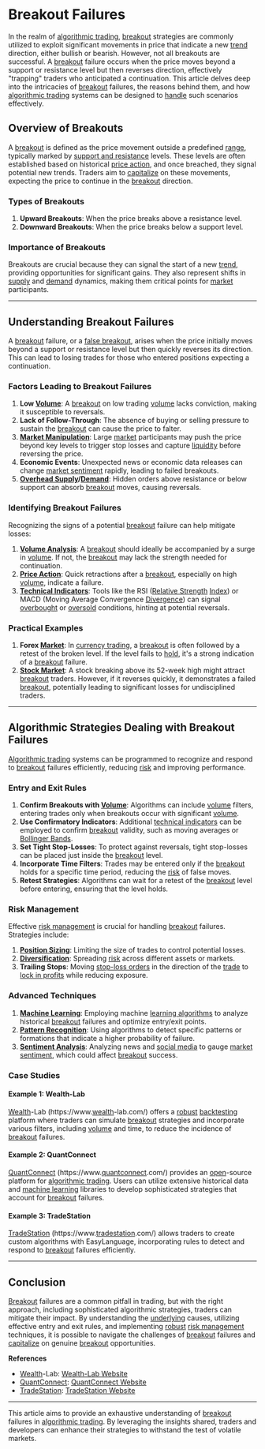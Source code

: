 # Breakout Failures

In the realm of [algorithmic trading](../a/algorithmic_trading.md), [breakout](../b/breakout.md) strategies are commonly utilized to exploit significant movements in price that indicate a new [trend](../t/trend.md) direction, either bullish or bearish. However, not all breakouts are successful. A [breakout](../b/breakout.md) failure occurs when the price moves beyond a support or resistance level but then reverses direction, effectively "trapping" traders who anticipated a continuation. This article delves deep into the intricacies of [breakout](../b/breakout.md) failures, the reasons behind them, and how [algorithmic trading](../a/algorithmic_trading.md) systems can be designed to [handle](../h/handle.md) such scenarios effectively.

## Overview of Breakouts

A [breakout](../b/breakout.md) is defined as the price movement outside a predefined [range](../r/range.md), typically marked by [support and resistance](../s/support_and_resistance.md) levels. These levels are often established based on historical [price action](../p/price_action.md), and once breached, they signal potential new trends. Traders aim to [capitalize](../c/capitalize.md) on these movements, expecting the price to continue in the [breakout](../b/breakout.md) direction.

### Types of Breakouts

1. **Upward Breakouts**: When the price breaks above a resistance level.
2. **Downward Breakouts**: When the price breaks below a support level.

### Importance of Breakouts

Breakouts are crucial because they can signal the start of a new [trend](../t/trend.md), providing opportunities for significant gains. They also represent shifts in [supply](../s/supply.md) and [demand](../d/demand.md) dynamics, making them critical points for [market](../m/market.md) participants.

---

## Understanding Breakout Failures

A [breakout](../b/breakout.md) failure, or a [false breakout](../f/false_breakout.md), arises when the price initially moves beyond a support or resistance level but then quickly reverses its direction. This can lead to losing trades for those who entered positions expecting a continuation.

### Factors Leading to Breakout Failures

1. **Low [Volume](../v/volume.md)**: A [breakout](../b/breakout.md) on low trading [volume](../v/volume.md) lacks conviction, making it susceptible to reversals.
2. **Lack of Follow-Through**: The absence of buying or selling pressure to sustain the [breakout](../b/breakout.md) can cause the price to falter.
3. **[Market Manipulation](../m/market_manipulation.md)**: Large [market](../m/market.md) participants may push the price beyond key levels to trigger stop losses and capture [liquidity](../l/liquidity.md) before reversing the price.
4. **Economic Events**: Unexpected news or economic data releases can change [market sentiment](../m/market_sentiment.md) rapidly, leading to failed breakouts.
5. **[Overhead Supply](../o/overhead_supply.md)/[Demand](../d/demand.md)**: Hidden orders above resistance or below support can absorb [breakout](../b/breakout.md) moves, causing reversals.

### Identifying Breakout Failures

Recognizing the signs of a potential [breakout](../b/breakout.md) failure can help mitigate losses:

1. **[Volume Analysis](../v/volume_analysis.md)**: A [breakout](../b/breakout.md) should ideally be accompanied by a surge in [volume](../v/volume.md). If not, the [breakout](../b/breakout.md) may lack the strength needed for continuation.
2. **[Price Action](../p/price_action.md)**: Quick retractions after a [breakout](../b/breakout.md), especially on high [volume](../v/volume.md), indicate a failure.
3. **[Technical Indicators](../t/technical_indicators.md)**: Tools like the RSI ([Relative Strength](../r/relative_strength.md) [Index](../i/index_instrument.md)) or MACD (Moving Average Convergence [Divergence](../d/divergence.md)) can signal [overbought](../o/overbought.md) or [oversold](../o/oversold.md) conditions, hinting at potential reversals.

### Practical Examples

1. **Forex [Market](../m/market.md)**: In [currency trading](../c/currency_trading_strategies.md), a [breakout](../b/breakout.md) is often followed by a retest of the broken level. If the level fails to [hold](../h/hold.md), it's a strong indication of a [breakout](../b/breakout.md) failure.
2. **[Stock Market](../s/stock_market.md)**: A stock breaking above its 52-week high might attract [breakout](../b/breakout.md) traders. However, if it reverses quickly, it demonstrates a failed [breakout](../b/breakout.md), potentially leading to significant losses for undisciplined traders.

---

## Algorithmic Strategies Dealing with Breakout Failures

[Algorithmic trading](../a/algorithmic_trading.md) systems can be programmed to recognize and respond to [breakout](../b/breakout.md) failures efficiently, reducing [risk](../r/risk.md) and improving performance.

### Entry and Exit Rules

1. **Confirm Breakouts with [Volume](../v/volume.md)**: Algorithms can include [volume](../v/volume.md) filters, entering trades only when breakouts occur with significant [volume](../v/volume.md).
2. **Use Confirmatory Indicators**: Additional [technical indicators](../t/technical_indicators.md) can be employed to confirm [breakout](../b/breakout.md) validity, such as moving averages or [Bollinger Bands](../b/bollinger_bands.md).
3. **Set Tight Stop-Losses**: To protect against reversals, tight stop-losses can be placed just inside the [breakout](../b/breakout.md) level.
4. **Incorporate Time Filters**: Trades may be entered only if the [breakout](../b/breakout.md) holds for a specific time period, reducing the [risk](../r/risk.md) of false moves.
5. **Retest Strategies**: Algorithms can wait for a retest of the [breakout](../b/breakout.md) level before entering, ensuring that the level holds.

### Risk Management

Effective [risk management](../r/risk_management.md) is crucial for handling [breakout](../b/breakout.md) failures. Strategies include:

1. **[Position Sizing](../p/position_sizing.md)**: Limiting the size of trades to control potential losses.
2. **[Diversification](../d/diversification.md)**: Spreading [risk](../r/risk.md) across different assets or markets.
3. **Trailing Stops**: Moving [stop-loss orders](../s/stop-loss_orders.md) in the direction of the [trade](../t/trade.md) to [lock in profits](../l/lock_in_profits.md) while reducing exposure.

### Advanced Techniques

1. **[Machine Learning](../m/machine_learning.md)**: Employing machine [learning algorithms](../l/learning_algorithms_in_trading.md) to analyze historical [breakout](../b/breakout.md) failures and optimize entry/exit points.
2. **[Pattern Recognition](../p/pattern_recognition.md)**: Using algorithms to detect specific patterns or formations that indicate a higher probability of failure.
3. **[Sentiment Analysis](../s/sentiment_analysis.md)**: Analyzing news and [social media](../s/social_media.md) to gauge [market sentiment](../m/market_sentiment.md), which could affect [breakout](../b/breakout.md) success.

### Case Studies

#### Example 1: Wealth-Lab

[Wealth](../w/wealth.md)-Lab (https://www.[wealth](../w/wealth.md)-lab.com/) offers a [robust](../r/robust.md) [backtesting](../b/backtesting.md) platform where traders can simulate [breakout](../b/breakout.md) strategies and incorporate various filters, including [volume](../v/volume.md) and time, to reduce the incidence of [breakout](../b/breakout.md) failures.

#### Example 2: QuantConnect

[QuantConnect](../q/quantconnect.md) (https://www.[quantconnect](../q/quantconnect.md).com/) provides an [open](../o/open.md)-source platform for [algorithmic trading](../a/algorithmic_trading.md). Users can utilize extensive historical data and [machine learning](../m/machine_learning.md) libraries to develop sophisticated strategies that account for [breakout](../b/breakout.md) failures.

#### Example 3: TradeStation

[TradeStation](../t/tradestation.md) (https://www.[tradestation](../t/tradestation.md).com/) allows traders to create custom algorithms with EasyLanguage, incorporating rules to detect and respond to [breakout](../b/breakout.md) failures efficiently.

---

## Conclusion

[Breakout](../b/breakout.md) failures are a common pitfall in trading, but with the right approach, including sophisticated algorithmic strategies, traders can mitigate their impact. By understanding the [underlying](../u/underlying.md) causes, utilizing effective entry and exit rules, and implementing [robust](../r/robust.md) [risk management](../r/risk_management.md) techniques, it is possible to navigate the challenges of [breakout](../b/breakout.md) failures and [capitalize](../c/capitalize.md) on genuine [breakout](../b/breakout.md) opportunities.

**References**

- [Wealth](../w/wealth.md)-Lab: [Wealth-Lab Website](https://www.wealth-lab.com/)
- [QuantConnect](../q/quantconnect.md): [QuantConnect Website](https://www.quantconnect.com/)
- [TradeStation](../t/tradestation.md): [TradeStation Website](https://www.tradestation.com/)

---

This article aims to provide an exhaustive understanding of [breakout](../b/breakout.md) failures in [algorithmic trading](../a/algorithmic_trading.md). By leveraging the insights shared, traders and developers can enhance their strategies to withstand the test of volatile markets.
